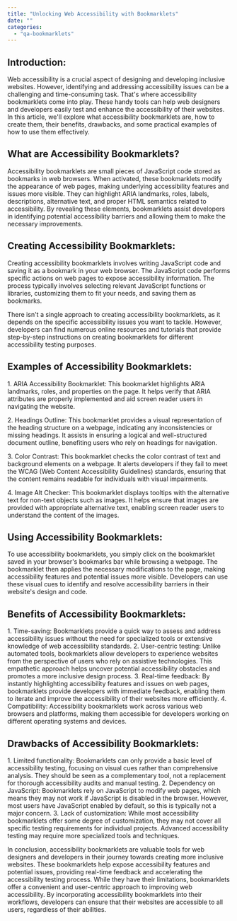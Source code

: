 ```yaml
---
title: "Unlocking Web Accessibility with Bookmarklets"
date: ""
categories: 
  - "qa-bookmarklets"
---
```


## Introduction:

Web accessibility is a crucial aspect of designing and developing inclusive websites. However, identifying and addressing accessibility issues can be a challenging and time-consuming task. That's where accessibility bookmarklets come into play. These handy tools can help web designers and developers easily test and enhance the accessibility of their websites. In this article, we'll explore what accessibility bookmarklets are, how to create them, their benefits, drawbacks, and some practical examples of how to use them effectively.

## What are Accessibility Bookmarklets?

Accessibility bookmarklets are small pieces of JavaScript code stored as bookmarks in web browsers. When activated, these bookmarklets modify the appearance of web pages, making underlying accessibility features and issues more visible. They can highlight ARIA landmarks, roles, labels, descriptions, alternative text, and proper HTML semantics related to accessibility. By revealing these elements, bookmarklets assist developers in identifying potential accessibility barriers and allowing them to make the necessary improvements.

## Creating Accessibility Bookmarklets:

Creating accessibility bookmarklets involves writing JavaScript code and saving it as a bookmark in your web browser. The JavaScript code performs specific actions on web pages to expose accessibility information. The process typically involves selecting relevant JavaScript functions or libraries, customizing them to fit your needs, and saving them as bookmarks.

There isn't a single approach to creating accessibility bookmarklets, as it depends on the specific accessibility issues you want to tackle. However, developers can find numerous online resources and tutorials that provide step-by-step instructions on creating bookmarklets for different accessibility testing purposes.

## Examples of Accessibility Bookmarklets:

1\. ARIA Accessibility Bookmarklet: This bookmarklet highlights ARIA landmarks, roles, and properties on the page. It helps verify that ARIA attributes are properly implemented and aid screen reader users in navigating the website.

2\. Headings Outline: This bookmarklet provides a visual representation of the heading structure on a webpage, indicating any inconsistencies or missing headings. It assists in ensuring a logical and well-structured document outline, benefiting users who rely on headings for navigation.

3\. Color Contrast: This bookmarklet checks the color contrast of text and background elements on a webpage. It alerts developers if they fail to meet the WCAG (Web Content Accessibility Guidelines) standards, ensuring that the content remains readable for individuals with visual impairments.

4\. Image Alt Checker: This bookmarklet displays tooltips with the alternative text for non-text objects such as images. It helps ensure that images are provided with appropriate alternative text, enabling screen reader users to understand the content of the images.

## Using Accessibility Bookmarklets:

To use accessibility bookmarklets, you simply click on the bookmarklet saved in your browser's bookmarks bar while browsing a webpage. The bookmarklet then applies the necessary modifications to the page, making accessibility features and potential issues more visible. Developers can use these visual cues to identify and resolve accessibility barriers in their website's design and code.

## Benefits of Accessibility Bookmarklets:

1\. Time-saving: Bookmarklets provide a quick way to assess and address accessibility issues without the need for specialized tools or extensive knowledge of web accessibility standards. 2. User-centric testing: Unlike automated tools, bookmarklets allow developers to experience websites from the perspective of users who rely on assistive technologies. This empathetic approach helps uncover potential accessibility obstacles and promotes a more inclusive design process. 3. Real-time feedback: By instantly highlighting accessibility features and issues on web pages, bookmarklets provide developers with immediate feedback, enabling them to iterate and improve the accessibility of their websites more efficiently. 4. Compatibility: Accessibility bookmarklets work across various web browsers and platforms, making them accessible for developers working on different operating systems and devices.

## Drawbacks of Accessibility Bookmarklets:

1\. Limited functionality: Bookmarklets can only provide a basic level of accessibility testing, focusing on visual cues rather than comprehensive analysis. They should be seen as a complementary tool, not a replacement for thorough accessibility audits and manual testing. 2. Dependency on JavaScript: Bookmarklets rely on JavaScript to modify web pages, which means they may not work if JavaScript is disabled in the browser. However, most users have JavaScript enabled by default, so this is typically not a major concern. 3. Lack of customization: While most accessibility bookmarklets offer some degree of customization, they may not cover all specific testing requirements for individual projects. Advanced accessibility testing may require more specialized tools and techniques.

In conclusion, accessibility bookmarklets are valuable tools for web designers and developers in their journey towards creating more inclusive websites. These bookmarklets help expose accessibility features and potential issues, providing real-time feedback and accelerating the accessibility testing process. While they have their limitations, bookmarklets offer a convenient and user-centric approach to improving web accessibility. By incorporating accessibility bookmarklets into their workflows, developers can ensure that their websites are accessible to all users, regardless of their abilities.
